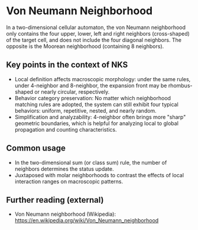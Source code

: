 # Von Neumann Neighborhood

In a two-dimensional cellular automaton, the von Neumann neighborhood only contains the four upper, lower, left and right neighbors (cross-shaped) of the target cell, and does not include the four diagonal neighbors. The opposite is the Moorean neighborhood (containing 8 neighbors).

## Key points in the context of NKS
- Local definition affects macroscopic morphology: under the same rules, under 4-neighbor and 8-neighbor, the expansion front may be rhombus-shaped or nearly circular, respectively.
- Behavior category preservation: No matter which neighborhood matching rules are adopted, the system can still exhibit four typical behaviors: uniform, repetitive, nested, and nearly random.
- Simplification and analyzability: 4-neighbor often brings more "sharp" geometric boundaries, which is helpful for analyzing local to global propagation and counting characteristics.

## Common usage
- In the two-dimensional sum (or class sum) rule, the number of neighbors determines the status update.
- Juxtaposed with molar neighborhoods to contrast the effects of local interaction ranges on macroscopic patterns.

## Further reading (external)
- Von Neumann neighborhood (Wikipedia): https://en.wikipedia.org/wiki/Von_Neumann_neighborhood
